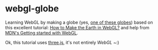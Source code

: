 webgl-globe
===========

Learning WebGL by making a globe (yes, [one of these globes](http://en.wikipedia.org/wiki/Globe))
based on this excellent tutorial: [How to Make the Earth in WebGL?](http://learningthreejs.com/blog/2013/09/16/how-to-make-the-earth-in-webgl/)
and help from [MDN's Getting started with WebGL](https://developer.mozilla.org/en-US/docs/Web/WebGL/Getting_started_with_WebGL).

Ok, this tutorial uses [three.js](http://threejs.org/), it's not entirely *WebGL* ~:)
